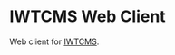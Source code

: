 # IWTCMS Web Client

Web client for [IWTCMS](https://github.com/Bumer-32/I-Want-To-Control-My-Server).
